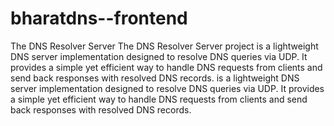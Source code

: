 # bharatdns--frontend

The DNS Resolver Server The DNS Resolver Server project is a lightweight DNS server implementation designed to resolve DNS queries via UDP. It provides a simple yet efficient way to handle DNS requests from clients and send back responses with resolved DNS records. is a lightweight DNS server implementation designed to resolve DNS queries via UDP. It provides a simple yet efficient way to handle DNS requests from clients and send back responses with resolved DNS records.
